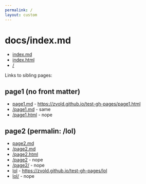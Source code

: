 ```yaml
---
permalink: /
layout: custom
---
```


# docs/index.md

- [index.md](index.md)
- [index.html](index.html)
- [/](/)

Links to sibling pages:

## page1 (no front matter)

- [page1.md](page1.md) - https://zvold.github.io/test-gh-pages/page1.html
- [/page1.md](/page1.md) - same
- [/page1.html](/page1.html) - nope

## page2 (permalin: /lol)

- [page2.md](page2.md)
- [/page2.md](/page2.md)
- [/page2.html](/page2.html)
- [/page2](/lol) - nope
- [/page2/](/lol/) - nope
- [lol](lol) - https://zvold.github.io/test-gh-pages/lol
- [lol/](lol/) - nope

